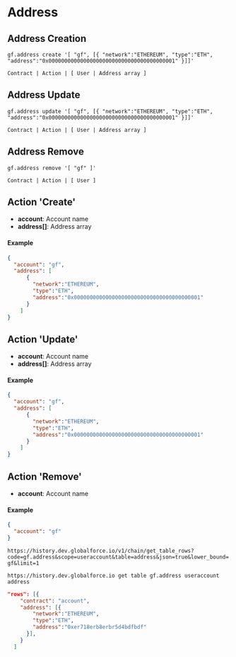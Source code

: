 # Address

## Address Creation
```
gf.address create '[ "gf", [{ "network":"ETHEREUM", "type":"ETH", "address":"0x0000000000000000000000000000000000000001" }]]'
```
``Contract | Action | [ User | Address array ]``

## Address Update
```
gf.address update '[ "gf", [{ "network":"ETHEREUM", "type":"ETH", "address":"0x0000000000000000000000000000000000000001" }]]'
```
``Contract | Action | [ User | Address array ]``

## Address Remove
```
gf.address remove '[ "gf" ]'
```
``Contract | Action | [ User ]``

## Action '**Create**'

- **account**: Account name
- **address[]**: Address array

#### Example
```json
{
  "account": "gf",
  "address": [ 
      { 
        "network":"ETHEREUM", 
        "type":"ETH", 
        "address":"0x0000000000000000000000000000000000000001" 
      }
    ]
}
```

## Action '**Update**'

- **account**: Account name
- **address[]**: Address array

#### Example
```json
{
  "account": "gf",
  "address": [ 
      { 
        "network":"ETHEREUM", 
        "type":"ETH", 
        "address":"0x0000000000000000000000000000000000000001" 
      }
    ]
}
```

## Action '**Remove**'

- **account**: Account name

#### Example
```json
{
  "account": "gf"
}
```

``https://history.dev.globalforce.io/v1/chain/get_table_rows?code=gf.address&scope=useraccount&table=address&json=true&lower_bound=gf&limit=1``

``https://history.dev.globalforce.io get table gf.address useraccount address``

```json
"rows": [{
    "contract": "account",
    "address": [{ 
		"network":"ETHEREUM",
		"type":"ETH",
		"address":"0xer718erb8erbr5d4bdfbdf"
	  }],						
    }
  ]
```
